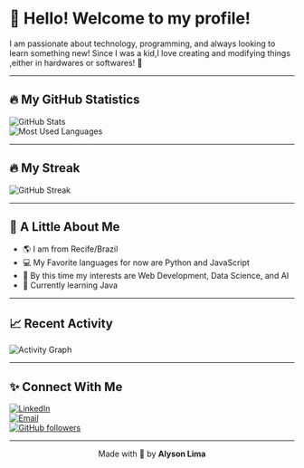 # 👋 Hello! Welcome to my profile!

I am passionate about technology, programming, and always looking to learn something new! Since I was a kid,I love creating and modifying things ,either in hardwares or softwares! 🚀

---

## 🔥 My GitHub Statistics

![GitHub Stats](https://github-readme-stats.vercel.app/api?username=AlysonLima1&show_icons=true&theme=radical)  
![Most Used Languages](https://github-readme-stats.vercel.app/api/top-langs/?username=AlysonLima1&layout=compact&theme=radical)

---

## 🔥 My Streak

![GitHub Streak](https://github-readme-streak-stats.herokuapp.com/?user=AlysonLima1&theme=radical)

---

## 🌱 A Little About Me

- 🌎 I am from Recife/Brazil
- 💻 My Favorite languages for now are Python and JavaScript 
- 🌟 By this time my interests are Web Development, Data Science, and AI 
- 🎯 Currently learning Java  

---

## 📈 Recent Activity

![Activity Graph](https://github-readme-activity-graph.vercel.app/graph?username=AlysonLima1&theme=radical)

---

## ✨ Connect With Me

[![LinkedIn](https://img.shields.io/badge/-LinkedIn-blue?style=flat&logo=Linkedin&logoColor=white)](https://www.linkedin.com/in/alyson-lima-a556522a0/)
<br>
<a href="mailto:alysonrafael2005@gmail.com">
  <img src="https://img.shields.io/badge/-Email-red?style=flat&logo=gmail&logoColor=white" alt="Email" />
</a>
<br>
[![GitHub followers](https://img.shields.io/github/followers/AlysonLima1?style=social)](https://github.com/AlysonLima1)

---

<p align="center">
  Made with 💖 by <b>Alyson Lima</b>
</p>


